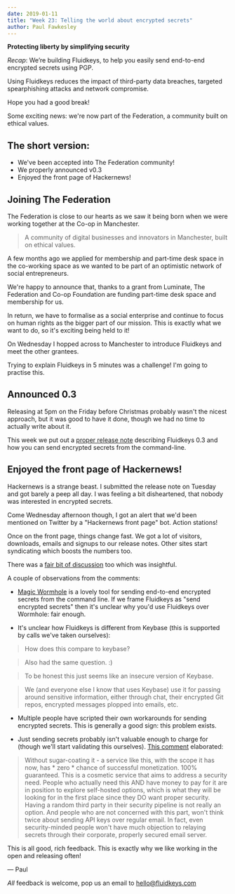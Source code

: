 ```yaml
---
date: 2019-01-11
title: "Week 23: Telling the world about encrypted secrets"
author: Paul Fawkesley
---
```

**Protecting liberty by simplifying security**

_Recap_: We’re building Fluidkeys, to help you easily send end-to-end encrypted secrets using PGP.

Using Fluidkeys reduces the impact of third-party data breaches, targeted spearphishing attacks and network compromise.

Hope you had a good break!

Some exciting news: we're now part of the Federation, a community built on ethical values.

## The short version:

* We've been accepted into The Federation community!
* We properly announced v0.3
* Enjoyed the front page of Hackernews!

## Joining The Federation

The Federation is close to our hearts as we saw it being born when we were working together at the Co-op in Manchester.

> A community of digital businesses and innovators in Manchester, built on ethical values.

A few months ago we applied for membership and part-time desk space in the co-working space as we wanted to be part of an optimistic network of social entrepreneurs.

We're happy to announce that, thanks to a grant from Luminate, The Federation and Co-op Foundation are funding part-time desk space and membership for us.

In return, we have to formalise as a social enterprise and continue to focus on human rights as the bigger part of our mission. This is exactly what we want to do, so it's exciting being held to it!

On Wednesday I hopped across to Manchester to introduce Fluidkeys and meet the other grantees.

Trying to explain Fluidkeys in 5 minutes was a challenge! I'm going to practise this.

## Announced 0.3

Releasing at 5pm on the Friday before Christmas probably wasn't the nicest approach, but it was good to have it done, though we had no time to actually write about it.

This week we put out a [proper release note](https://www.fluidkeys.com/blog/release-0-3-send-encrypted-secrets/) describing Fluidkeys 0.3 and how you can send encrypted secrets from the command-line.

## Enjoyed the front page of Hackernews!

Hackernews is a strange beast. I submitted the release note on Tuesday and got barely a peep all day. I was feeling a bit disheartened, that nobody was interested in encrypted secrets.

Come Wednesday afternoon though, I got an alert that we'd been mentioned on Twitter by a "Hackernews front page" bot. Action stations!

Once on the front page, things change fast. We got a lot of visitors, downloads, emails and signups to our release notes. Other sites start syndicating which boosts the numbers too.

There was a [fair bit of discussion](https://news.ycombinator.com/item?id=18863528) too which was insightful.

A couple of observations from the comments:

* [Magic Wormhole](https://magic-wormhole.readthedocs.io) is a lovely tool for sending end-to-end encrypted secrets from the command line. If we frame Fluidkeys as "send encrypted secrets" then it's unclear why you'd use Fluidkeys over Wormhole: fair enough.

* It's unclear how Fluidkeys is different from Keybase (this is supported by calls we've taken ourselves):

>  How does this compare to keybase?

>  Also had the same question. :)

>  To be honest this just seems like an insecure version of Keybase.

> We (and everyone else I know that uses Keybase) use it for passing around sensitive information, either through chat, their encrypted Git repos, encrypted messages plopped into emails, etc.

* Multiple people have scripted their own workarounds for sending encrypted secrets. This is generally a good sign: this problem exists.

* Just sending secrets probably isn't valuable enough to charge for (though we'll start validating this ourselves). [This comment](https://news.ycombinator.com/reply?id=18876709&goto=item%3Fid%3D18863528%2318876709) elaborated:

> Without sugar-coating it - a service like this, with the scope it has now, has * zero * chance of successful monetization. 100% guaranteed.
> This is a cosmetic service that aims to address a security need. People who actually need this AND have money to pay for it are in position to explore self-hosted options, which is what they will be looking for in the first place since they DO want proper security. Having a random third party in their security pipeline is not really an option. And people who are not concerned with this part, won't think twice about sending API keys over regular email. In fact, even security-minded people won't have much objection to relaying secrets through their corporate, properly secured email server.

This is all good, rich feedback. This is exactly why we like working in the open and releasing often!

— Paul

*All* feedback is welcome, pop us an email to
[hello@fluidkeys.com](mailto:hello@fluidkeys.com)
